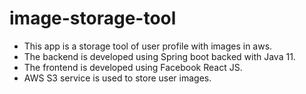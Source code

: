 # image-storage-tool

* This app is a storage tool of user profile with images in aws.
* The backend is developed using Spring boot backed with Java 11.
* The frontend is developed using Facebook React JS.
* AWS S3 service is used to store user images.